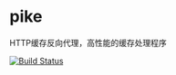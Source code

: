 # pike

HTTP缓存反向代理，高性能的缓存处理程序

[![Build Status](https://img.shields.io/travis/vicanso/pike.svg?label=linux+build)](https://travis-ci.org/vicanso/pike)
